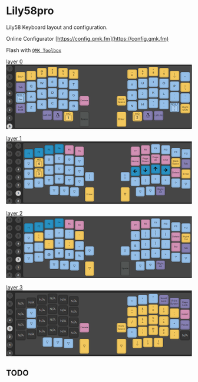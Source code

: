 
# Lily58pro

Lily58 Keyboard layout and configuration.

Online Configurator [https://config.qmk.fm](https://config.qmk.fm)

Flash with [`QMK Toolbox`](https://github.com/qmk/qmk_toolbox) 

[layer 0](layer0.png)
![layer 0](layer0.png)

[layer 1](layer1.png)
![layer 1](layer1.png)

[layer 2](layer2.png)
![layer 2](layer2.png)

[layer 3](layer3.png)
![layer 3](layer3.png)

## TODO


